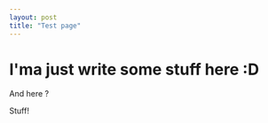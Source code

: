 ```yaml
---
layout: post
title: "Test page"
---
```


# I'ma just write some stuff here :D


And here ? 


Stuff!
